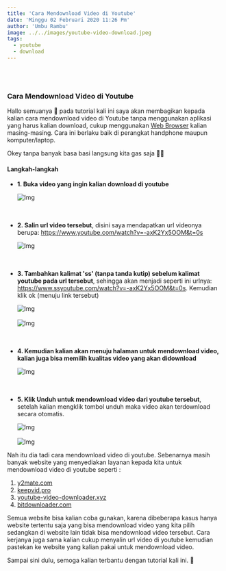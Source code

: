 ```yaml
---
title: 'Cara Mendownload Video di Youtube'
date: 'Minggu 02 Februari 2020 11:26 Pm'
author: 'Umbu Rambu'
image: ../../images/youtube-video-download.jpeg
tags:
  - youtube
  - download
---
```

<br><br>
<h3>Cara Mendownload Video di Youtube</h3>
<p>Hallo semuanya 👋 pada tutorial kali ini saya akan membagikan kepada kalian cara mendownload video di Youtube tanpa menggunakan aplikasi yang harus kalian download, cukup menggunakan <a target="_blank" href="https://salamadian.com/pengertian-web-browser/">Web Browser</a> kalian masing-masing.
Cara ini berlaku baik di perangkat handphone maupun komputer/laptop.</p> 
<p>Okey tanpa banyak basa basi langsung kita gas saja 💨💨</p>

<h4>Langkah-langkah</h4>
<ul>
  <li>
    <p><b>1. Buka video yang ingin kalian download di youtube</b></p>
    <img src="https://firebasestorage.googleapis.com/v0/b/unkriswina-informers.appspot.com/o/assets%2Fimg%2FScreenshot%20from%202020-02-02%2010-54-54(youtube-video-download).png?alt=media&token=5575ebf3-d3f3-4660-9b5b-4adf08628d0d" alt="Img" class="img-fluid">
  </li> <br><br>
  <li>
    <p><b>2. Salin url video tersebut</b>, disini saya mendapatkan url videonya berupa: <a target="_blank" href="https://www.youtube.com/watch?v=-axK2Yx5OOM&t=0s">https://www.youtube.com/watch?v=-axK2Yx5OOM&t=0s</a></p>
    <img src="https://firebasestorage.googleapis.com/v0/b/unkriswina-informers.appspot.com/o/assets%2Fimg%2FScreenshot%20from%202020-02-02%2010-55-02(youtube-video-download).png?alt=media&token=d1de9ace-afc4-4f47-9c58-4eb86ec06836" alt="Img" class="img-fluid">
  </li> <br><br>
  <li>
    <p><b>3. Tambahkan kalimat 'ss' (tanpa tanda kutip) sebelum kalimat youtube pada url tersebut</b>, sehingga akan menjadi seperti ini urlnya: <a target="_blank" href="https://www.ssyoutube.com/watch?v=-axK2Yx5OOM&t=0s">https://www.ssyoutube.com/watch?v=-axK2Yx5OOM&t=0s</a>. Kemudian klik ok (menuju link tersebut)</p>
    <img src="https://firebasestorage.googleapis.com/v0/b/unkriswina-informers.appspot.com/o/assets%2Fimg%2FScreenshot%20from%202020-02-02%2010-58-44(youtube-video-download).png?alt=media&token=21527a0e-e75a-48be-9207-0b7f02d39226" alt="Img" class="img-fluid">
    <br><br>
    <img src="https://firebasestorage.googleapis.com/v0/b/unkriswina-informers.appspot.com/o/assets%2Fimg%2FScreenshot%20from%202020-02-02%2010-59-38(youtube-video-download).png?alt=media&token=ceccc4bb-5c52-4cb7-9e95-58ef82e4e39d" alt="Img" class="img-fluid">

  </li> <br><br>
  <li>
    <p><b>4. Kemudian kalian akan menuju halaman untuk mendownload video, kalian juga bisa memilih kualitas video yang akan didownload</b></p>
    <img src="https://firebasestorage.googleapis.com/v0/b/unkriswina-informers.appspot.com/o/assets%2Fimg%2FScreenshot%20from%202020-02-02%2010-59-48(youtube-video-download).png?alt=media&token=b538c882-1187-4fa8-b092-b6d3e7e8b09e" alt="Img" class="img-fluid">    
  </li> <br><br>
  <li>
    <p><b>5. Klik Unduh untuk mendownload video dari youtube tersebut</b>, setelah kalian mengklik tombol unduh maka video akan terdownload secara otomatis.</p>
    <img src="https://firebasestorage.googleapis.com/v0/b/unkriswina-informers.appspot.com/o/assets%2Fimg%2FScreenshot%20from%202020-02-02%2010-59-54(youtube-video-download).png?alt=media&token=709c062f-1583-4217-ae03-9cb09eda54b9" alt="Img" class="img-fluid">    
    <br><br>
    <img src="https://firebasestorage.googleapis.com/v0/b/unkriswina-informers.appspot.com/o/assets%2Fimg%2FScreenshot%20from%202020-02-02%2011-00-21(youtube-video-download).png?alt=media&token=0418fa31-1176-46c1-bed2-22ebbb65ebdf" alt="Img" class="img-fluid">
  </li>
</ul>

<p>Nah itu dia tadi cara mendownload video di youtube. Sebenarnya masih banyak website yang menyediakan layanan kepada kita untuk mendownload video di youtube seperti :</p>

<ol>
  <li><a target="_blank" href="https://www.y2mate.com/id4">y2mate.com</a></li>
  <li><a target="_blank" href="https://keepvid.pro/id6/">keepvid.pro</a></li>
  <li><a target="_blank" href="http://www.youtube-video-downloader.xyz/">youtube-video-downloader.xyz</a></li>
  <li><a target="_blank" href="https://bitdownloader.com/en1/youtube-video-downloader-free-v1">bitdownloader.com</a></li>
</ol>

<p>Semua website bisa kalian coba gunakan, karena dibeberapa kasus hanya website tertentu saja yang bisa mendownload video yang kita pilih sedangkan di website lain tidak bisa mendownload video tersebut. Cara kerjanya juga sama kalian cukup menyalin url video di youtube kemudian pastekan ke website yang kalian pakai untuk mendownload video.</p>

<p>Sampai sini dulu, semoga kalian terbantu dengan tutorial kali ini. 🙂</p>
